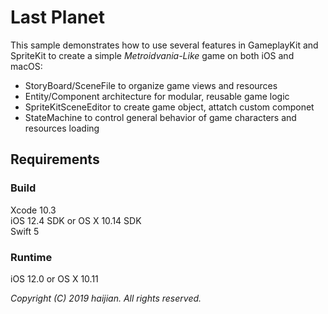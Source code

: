# Last Planet

This sample demonstrates how to use several features in GameplayKit and SpriteKit to create a simple *Metroidvania-Like* game on both iOS and macOS:
- StoryBoard/SceneFile to organize game views and resources
- Entity/Component architecture for modular, reusable game logic
- SpriteKitSceneEditor to create game object, attatch custom componet
- StateMachine to control general behavior of game characters and resources loading

## Requirements

### Build

Xcode 10.3  
iOS 12.4 SDK or OS X 10.14 SDK  
Swift 5

### Runtime

iOS 12.0 or OS X 10.11

*Copyright (C) 2019 haijian. All rights reserved.*
